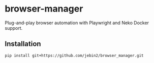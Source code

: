 # browser-manager

Plug-and-play browser automation with Playwright and Neko Docker support.

## Installation

```bash
pip install git+https://github.com/jebin2/browser_manager.git
